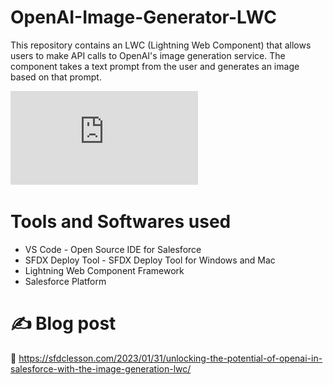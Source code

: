 # OpenAI-Image-Generator-LWC

This repository contains an LWC (Lightning Web Component) that allows users to make API calls to OpenAI's image generation service. The component takes a text prompt from the user and generates an image based on that prompt.

![](https://github.com/arun12209/OpenAI-Image-Generator-LWC/blob/main/Images/a%20white%20siamese%20cat.pdf)

# Tools and Softwares used

* VS Code - Open Source IDE for Salesforce
* SFDX Deploy Tool - SFDX Deploy Tool for Windows and Mac
* Lightning Web Component Framework
* Salesforce Platform

# ✍️ Blog post
:link: https://sfdclesson.com/2023/01/31/unlocking-the-potential-of-openai-in-salesforce-with-the-image-generation-lwc/




